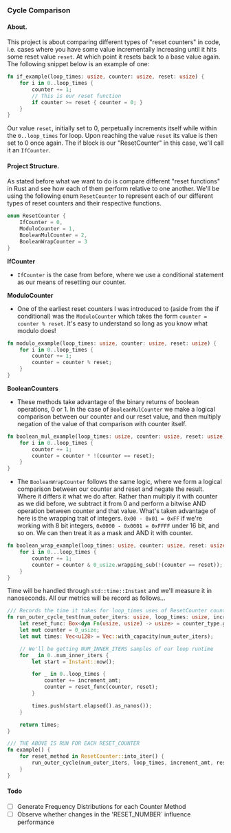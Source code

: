 
### Cycle Comparison

#### About.

This project is about comparing different types of "reset counters" in code, i.e. cases where you have some value incrementally increasing until it hits some reset value `reset`. At which point it resets back to a base value again. The following snippet below is an example of one:

```rust
fn if_example(loop_times: usize, counter: usize, reset: usize) {
    for i in 0..loop_times {
        counter += 1;
        // This is our reset function
        if counter >= reset { counter = 0; }
    }
}
```

Our value `reset`, initially set to 0, perpetually increments itself while within the `0..loop_times` for loop. Upon reaching the value `reset` its value is then set to 0 once again. The if block is our "ResetCounter" in this case, we'll call it an `IfCounter`.

#### Project Structure.

As stated before what we want to do is compare different "reset functions" in Rust and see how each of them perform relative to one another. We'll be using the following enum `ResetCounter` to represent each of our different types of reset counters and their respective functions.

```rust
enum ResetCounter {
    IfCounter = 0,
    ModuloCounter = 1,
    BooleanMulCounter = 2,
    BooleanWrapCounter = 3
}
```

**IfCounter**
- `IfCounter` is the case from before, where we use a conditional statement as our means of resetting our counter. 

**ModuloCounter**
- One of the earliest reset counters I was introduced to (aside from the if conditional) was the `ModuloCounter` which takes the form `counter = counter % reset`. It's easy to understand so long as you know what modulo does!

```rust
fn modulo_example(loop_times: usize, counter: usize, reset: usize) {
    for i in 0..loop_times {
        counter += 1;
        counter = counter % reset;
    }
}
```

**BooleanCounters**
- These methods take advantage of the binary returns of boolean operations, 0 or 1. In the case of `BooleanMulCounter` we make a logical comparison between our counter and our reset value, and then multiply negation of the value of that comparison with counter itself.

```rust
fn boolean_mul_example(loop_times: usize, counter: usize, reset: usize) {
    for i in 0..loop_times {
        counter += 1;
        counter = counter * !(counter == reset);
    }
}
```

- The `BooleanWrapCounter` follows the same logic, where we form a logical comparison between our counter and reset and negate the result. Where it differs it what we do after. Rather than multiply it with counter as we did before, we subtract it from 0 and perform a bitwise AND operation between counter and that value. What's taken advantage of here is the wrapping trait of integers. `0x00 - 0x01 = 0xFF` if we're working with 8 bit integers, `0x0000 - 0x0001 = 0xFFFF` under 16 bit, and so on. We can then treat it as a mask and AND it with counter. 

```rust
fn boolean_wrap_example(loop_times: usize, counter: usize, reset: usize) {
    for i in 0...loop_times {
        counter += 1;
        counter = counter & 0_usize.wrapping_sub(!(counter == reset));
    }
}
```

Time will be handled through `std::time::Instant` and we'll measure it in nanoseconds. All our metrics will be record as follows...

```rust
/// Records the time it takes for loop_times uses of ResetCounter counter_type
fn run_outer_cycle_test(num_outer_iters: usize, loop_times: usize, increment_amt: usize, reset: usize, counter_type: ResetCounter) -> Vec<u128> {
    let reset_func: Box<dyn Fn(usize, usize) -> usize> = counter_type.get_reset_func();
    let mut counter = 0_usize;
    let mut times: Vec<u128> = Vec::with_capacity(num_outer_iters);

    // We'll be getting NUM_INNER_ITERS samples of our loop runtime
    for _ in 0..num_inner_iters {
        let start = Instant::now();

        for _ in 0..loop_times {
            counter += increment_amt;
            counter = reset_func(counter, reset);
        }

        times.push(start.elapsed().as_nanos());
    }

    return times;
}

/// THE ABOVE IS RUN FOR EACH RESET_COUNTER
fn example() {
    for reset_method in ResetCounter::into_iter() {
        run_outer_cycle(num_outer_iters, loop_times, increment_amt, reset, reset_method);
    }
}
```

#### Todo

- [ ] Generate Frequency Distributions for each Counter Method
- [ ] Observe whether changes in the 'RESET_NUMBER` influence performance

